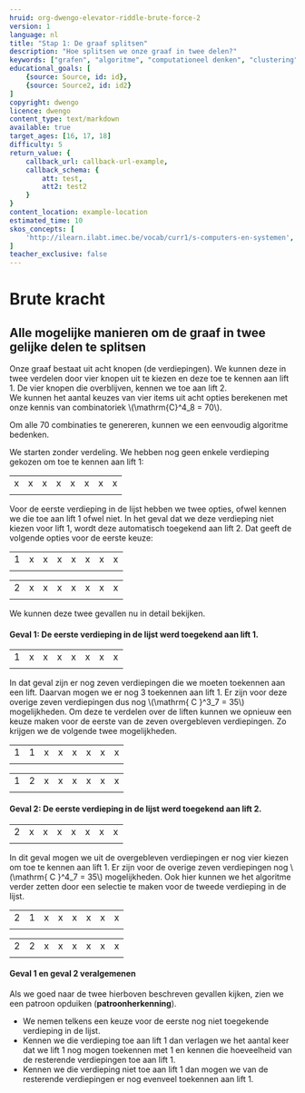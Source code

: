 ```yaml
---
hruid: org-dwengo-elevator-riddle-brute-force-2
version: 1
language: nl
title: "Stap 1: De graaf splitsen"
description: "Hoe splitsen we onze graaf in twee delen?"
keywords: ["grafen", "algoritme", "computationeel denken", "clustering", "datastructuur", "brute force"]
educational_goals: [
    {source: Source, id: id}, 
    {source: Source2, id: id2}
]
copyright: dwengo
licence: dwengo
content_type: text/markdown
available: true
target_ages: [16, 17, 18]
difficulty: 5
return_value: {
    callback_url: callback-url-example,
    callback_schema: {
        att: test,
        att2: test2
    }
}
content_location: example-location
estimated_time: 10
skos_concepts: [
    'http://ilearn.ilabt.imec.be/vocab/curr1/s-computers-en-systemen', 
]
teacher_exclusive: false
---
```

# Brute kracht

## Alle mogelijke manieren om de graaf in twee gelijke delen te splitsen

Onze graaf bestaat uit acht knopen (de verdiepingen). We kunnen deze in twee verdelen door vier knopen uit te kiezen en deze toe te kennen aan lift 1. De vier knopen die overblijven, kennen we toe aan lift 2.  
We kunnen het aantal keuzes van vier items uit acht opties berekenen met onze kennis van combinatoriek \\(\mathrm{C}^4_8 = 70\\).

Om alle 70 combinaties te genereren, kunnen we een eenvoudig algoritme bedenken.

We starten zonder verdeling. We hebben nog geen enkele verdieping gekozen om toe te kennen aan lift 1:

|   |   |   |   |   |   |   |   |
| - | - | - | - | - | - | - | - |
| x | x | x | x | x | x | x | x |
|   |   |   |   |   |   |   |   |

Voor de eerste verdieping in de lijst hebben we twee opties, ofwel kennen we die toe aan lift 1 ofwel niet. In het geval dat we deze verdieping niet kiezen voor lift 1, wordt deze automatisch toegekend aan lift 2. Dat geeft de volgende opties voor de eerste keuze:


|   |   |   |   |   |   |   |   |
| - | - | - | - | - | - | - | - |
| 1 | x | x | x | x | x | x | x |
|   |   |   |   |   |   |   |   |

|   |   |   |   |   |   |   |   |
| - | - | - | - | - | - | - | - |
| 2 | x | x | x | x | x | x | x |
|   |   |   |   |   |   |   |   |

We kunnen deze twee gevallen nu in detail bekijken.

#### Geval 1: De eerste verdieping in de lijst werd toegekend aan lift 1.

|   |   |   |   |   |   |   |   |
| - | - | - | - | - | - | - | - |
| 1 | x | x | x | x | x | x | x |
|   |   |   |   |   |   |   |   |

In dat geval zijn er nog zeven verdiepingen die we moeten toekennen aan een lift. Daarvan mogen we er nog 3 toekennen aan lift 1. Er zijn voor deze overige zeven verdiepingen dus nog \\(\mathrm{ C }^3_7 = 35\\) mogelijkheden. Om deze te verdelen over de liften kunnen we opnieuw een keuze maken voor de eerste van de zeven overgebleven verdiepingen. Zo krijgen we de volgende twee mogelijkheden.


|   |   |   |   |   |   |   |   |
| - | - | - | - | - | - | - | - |
| 1 | 1 | x | x | x | x | x | x |
|   |   |   |   |   |   |   |   |

|   |   |   |   |   |   |   |   |
| - | - | - | - | - | - | - | - |
| 1 | 2 | x | x | x | x | x | x |
|   |   |   |   |   |   |   |   |

#### Geval 2: De eerste verdieping in de lijst werd toegekend aan lift 2.

|   |   |   |   |   |   |   |   |
| - | - | - | - | - | - | - | - |
| 2 | x | x | x | x | x | x | x |
|   |   |   |   |   |   |   |   |

In dit geval mogen we uit de overgebleven verdiepingen er nog vier kiezen om toe te kennen aan lift 1. Er zijn voor de overige zeven verdiepingen nog \\(\mathrm{ C }^4_7 = 35\\) mogelijkheden. Ook hier kunnen we het algoritme verder zetten door een selectie te maken voor de tweede verdieping in de lijst.

|   |   |   |   |   |   |   |   |
| - | - | - | - | - | - | - | - |
| 2 | 1 | x | x | x | x | x | x |
|   |   |   |   |   |   |   |   |

|   |   |   |   |   |   |   |   |
| - | - | - | - | - | - | - | - |
| 2 | 2 | x | x | x | x | x | x |
|   |   |   |   |   |   |   |   |

#### Geval 1 en geval 2 veralgemenen

Als we goed naar de twee hierboven beschreven gevallen kijken, zien we een patroon opduiken (**patroonherkenning**).
- We nemen telkens een keuze voor de eerste nog niet toegekende verdieping in de lijst. 
- Kennen we die verdieping toe aan lift 1 dan verlagen we het aantal keer dat we lift 1 nog mogen toekennen met 1 en kennen die hoeveelheid van de resterende verdiepingen toe aan lift 1.
- Kennen we die verdieping niet toe aan lift 1 dan mogen we van de resterende verdiepingen er nog evenveel toekennen aan lift 1.
